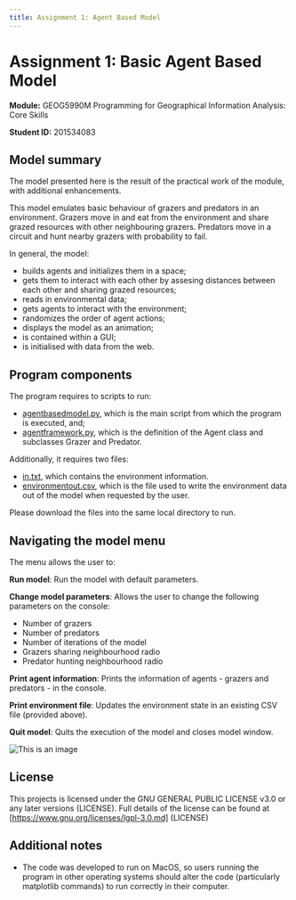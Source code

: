 ```yaml
---
title: Assignment 1: Agent Based Model
---
```


# **Assignment 1:** Basic Agent Based Model

**Module:** GEOG5990M Programming for Geographical Information Analysis: Core Skills

**Student ID:** 201534083


## Model summary

The model presented here is the result of the practical work of the module, with additional enhancements.

This model emulates basic behaviour of grazers and predators in an environment. Grazers move in and eat from the environment and share grazed resources with other neighbouring grazers. Predators move in a circuit and hunt nearby grazers with probability to fail.

In general, the model:
- builds agents and initializes them in a space;
- gets them to interact with each other by assesing distances between each other and sharing grazed resources;
- reads in environmental data;
- gets agents to interact with the environment;
- randomizes the order of agent actions;
- displays the model as an animation;
- is contained within a GUI;
- is initialised with data from the web.

## Program components

The program requires to scripts to run:
- [agentbasedmodel.py](https://sanluige.github.io/agentbasedmodel.py), which is the main script from which the program is executed, and;
- [agentframework.py](https://sanluige.github.io/agentframework.py), which is the definition of the Agent class and subclasses Grazer and Predator.

Additionally, it requires two files:
- [in.txt](https://sanluige.github.io/in.txt), which contains the environment information.
- [environmentout.csv](https://sanluige.github.io/environmentout.csv), which is the file used to write the environment data out of the model when requested by the user.

Please download the files into the same local directory to run.

## Navigating the model menu


The menu allows the user to:

**Run model**: Run the model with default parameters.

**Change model parameters**: Allows the user to change the following parameters on the console:

- Number of grazers
- Number of predators
- Number of iterations of the model
- Grazers sharing neighbourhood radio
- Predator hunting neighbourhood radio

**Print agent information**: Prints the information of agents - grazers and predators - in the console.

**Print environment file**: Updates the environment state in an existing CSV file (provided above).

**Quit model**: Quits the execution of the model and closes model window.

![This is an image](https://sanluige.github.io/Model_menu.png)

## License
This projects is licensed under the GNU GENERAL PUBLIC LICENSE v3.0 or any later versions (LICENSE). Full details of the license can be found at [https://www.gnu.org/licenses/lgpl-3.0.md] (LICENSE)

## Additional notes

- The code was developed to run on MacOS, so users running the program in other operating systems should alter the code (particularly matplotlib commands) to run correctly in their computer.
